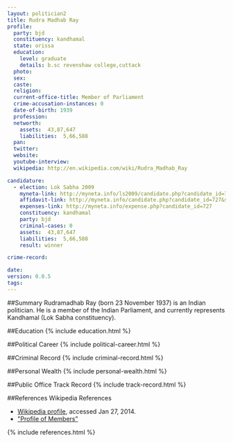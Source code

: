 ```yaml
---
layout: politician2
title: Rudra Madhab Ray
profile: 
  party: bjd
  constituency: kandhamal
  state: orissa
  education: 
    level: graduate
    details: b.sc revenshaw college,cuttack
  photo: 
  sex: 
  caste: 
  religion: 
  current-office-title: Member of Parliament
  crime-accusation-instances: 0
  date-of-birth: 1939
  profession: 
  networth: 
    assets:  43,87,647
    liabilities:  5,66,588
  pan: 
  twitter: 
  website: 
  youtube-interview: 
  wikipedia: http://en.wikipedia.com/wiki/Rudra_Madhab_Ray

candidature: 
  - election: Lok Sabha 2009
    myneta-link: http://myneta.info/ls2009/candidate.php?candidate_id=727
    affidavit-link: http://myneta.info/candidate.php?candidate_id=727&scan=original
    expenses-link: http://myneta.info/expense.php?candidate_id=727
    constituency: kandhamal 
    party: bjd
    criminal-cases: 0
    assets:  43,87,647
    liabilities:  5,66,588
    result: winner 

crime-record: 

date: 
version: 0.0.5
tags: 
---
```

##Summary
Rudramadhab Ray (born 23 November 1937) is an Indian politician. He is a member of the Indian Parliament, and currently represents Kandhamal (Lok Sabha constituency).




##Education
{% include education.html %}


##Political Career
{% include political-career.html %}


##Criminal Record
{% include criminal-record.html %}


##Personal Wealth
{% include personal-wealth.html %}


##Public Office Track Record
{% include track-record.html %}


##References
Wikipedia References
- [Wikipedia profile]({{page.profile.wikipedia}}), accessed Jan 27, 2014.
- ["Profile of Members"][wiki1]

[wiki1]: http://164.100.47.132/LssNew/Members/Biography.aspx?mpsno=4421


{% include references.html %}